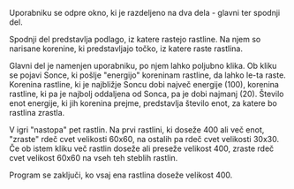 Uporabniku se odpre okno, ki je razdeljeno na dva dela - glavni ter spodnji del.

Spodnji del predstavlja podlago, iz katere rastejo rastline. Na njem so narisane korenine, ki predstavljajo točko, iz katere raste rastlina.

Glavni del je namenjen uporabniku, po njem lahko poljubno klika. Ob kliku se pojavi Sonce, ki pošlje "energijo" koreninam rastline, da lahko le-ta raste.
Korenina rastline, ki je najbližje Soncu dobi največ energije (100), korenina rastline, ki pa je najbolj oddaljena od Sonca, pa je dobi najmanj (20).
Število enot energije, ki jih korenina prejme, predstavlja število enot, za katere bo rastlina zrastla.

V igri "nastopa" pet rastlin. Na prvi rastlini, ki doseže 400 ali več enot, "zraste" rdeč cvet velikosti 60x60, na ostalih pa rdeč cvet velikosti 30x30.
Če ob istem kliku več rastlin doseže ali preseže velikost 400, zraste rdeč cvet velikost 60x60 na vseh teh steblih rastlin.

Program se zaključi, ko vsaj ena rastlina doseže velikost 400.
